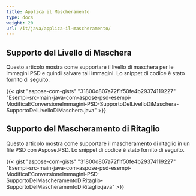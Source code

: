 ```yaml
---
title: Applica il Mascheramento
type: docs
weight: 20
url: /it/java/applica-il-mascheramento/
---
```


## **Supporto del Livello di Maschera**
Questo articolo mostra come supportare il livello di maschera per le immagini PSD e quindi salvare tali immagini. Lo snippet di codice è stato fornito di seguito.

{{< gist "aspose-com-gists" "31800d807a72f1f50fe4b29374119227" "Esempi-src-main-java-com-aspose-psd-esempi-ModificaEConversioneImmagini-PSD-SupportoDelLivelloDiMaschera-SupportoDelLivelloDiMaschera.java" >}}


## **Supporto del Mascheramento di Ritaglio**
Questo articolo mostra come supportare il mascheramento di ritaglio in un file PSD con Aspose.PSD. Lo snippet di codice è stato fornito di seguito.

{{< gist "aspose-com-gists" "31800d807a72f1f50fe4b29374119227" "Esempi-src-main-java-com-aspose-psd-esempi-ModificaEConversioneImmagini-PSD-SupportoDelMascheramentoDiRitaglio-SupportoDelMascheramentoDiRitaglio.java" >}}

